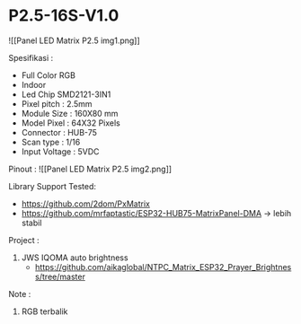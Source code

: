# P2.5-16S-V1.0

![[Panel LED Matrix P2.5 img1.png]]

Spesifikasi :
- Full Color RGB
- Indoor
- Led Chip SMD2121-3IN1
- Pixel pitch : 2.5mm
- Module Size : 160X80 mm
- Model Pixel : 64X32 Pixels
- Connector : HUB-75
- Scan type : 1/16
- Input Voltage : 5VDC

Pinout :
![[Panel LED Matrix P2.5 img2.png]]

Library Support Tested:
- https://github.com/2dom/PxMatrix
- https://github.com/mrfaptastic/ESP32-HUB75-MatrixPanel-DMA -> lebih stabil

Project :
1. JWS IQOMA auto brightness
	- https://github.com/aikaglobal/NTPC_Matrix_ESP32_Prayer_Brightness/tree/master

Note :
1. RGB terbalik
